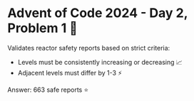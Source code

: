 # Advent of Code 2024 - Day 2, Problem 1 🎅
Validates reactor safety reports based on strict criteria:
- Levels must be consistently increasing or decreasing 📈
- Adjacent levels must differ by 1-3 ⚡

Answer: 663 safe reports ⭐